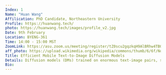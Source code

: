 ```yaml
---
Index: 1
Name: "Huan Wang"
Affilication: PhD Candidate, Northeastern University
Profile: https://huanwang.tech/
photo: https://huanwang.tech/images/profile_v2.jpg
Date: 9th February
Location: BYENG-361
Time: 14:00 - 15:00 MST
ZoomLink: https://asu.zoom.us/meeting/register/tZ0scu2gqzkqH9AlBRhw4TBQBlU2a4ZsC_ZV
aff_photo: https://upload.wikimedia.org/wikipedia/commons/thumb/6/6f/Northeastern_seal.svg/800px-Northeastern_seal.svg.png
Title: Efficient Mobile Text-to-Image Diffusion Models
Details: Diffusion models (DMs) trained on enormous text-image pairs, such as Stable Diffusion, DALL-E, have revolutionized the field visual information generation with their exceptional quality. However, the superior quality of these models is offset by their substantial size and the consequent slow inference speed, a challenge that becomes even more pronounced on mobile devices. In this talk, I will first discuss the challenges of running text-to-image DMs on mobile devices. Then, I shall introduce our NeurIPS’23 work, “SnapFusion -- Text-to-Image Diffusion Model on Mobile Devices within Two Seconds”, which is known as the first approach that can achieve text-to-image generation in less than 2 seconds on a mobile device. Particularly, I shall explain how we significantly improve the inference efficiency through a joint optimization of the network architecture and training strategy. Other relevant works (e.g., Google's recent work, MobileDiffusion) will also be discussed. Finally, a summary and outlook of the mobile DMs in the future will conclude the talk.
Bio: 
---
```

